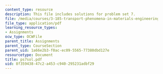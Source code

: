 ```yaml
---
content_type: resource
description: This file includes solutions for problem set 7.
file: /media/courses/3-185-transport-phenomena-in-materials-engineering-fall-2003/8f35943847c2a453c940295231adbf29_ps7sol.pdf
file_type: application/pdf
learning_resource_types:
- Assignments
ocw_type: OCWFile
parent_title: Assignments
parent_type: CourseSection
parent_uid: 1a66e2b3-f0ac-ec09-5565-77380dbd127e
resourcetype: Document
title: ps7sol.pdf
uid: 8f359438-47c2-a453-c940-295231adbf29
---
```

